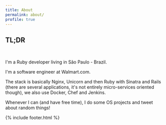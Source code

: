 ```yaml
---
title: About
permalink: about/
profile: true
---
```


<h2>TL;DR</h2>
<br/>
<p>
  I'm a Ruby developer living in São Paulo - Brazil.
</p>
<p>
  I'm a software engineer at Walmart.com.
</p>
<p>
  The stack is basically Nginx, Unicorn and then Ruby with Sinatra and Rails (there are several applications, it's not entirely micro-services oriented though), we also use Docker, Chef and Jenkins.
</p>
<p>
  Whenever I can (and have free time), I do some OS projects and tweet about random things!
</p>

{% include footer.html %}
